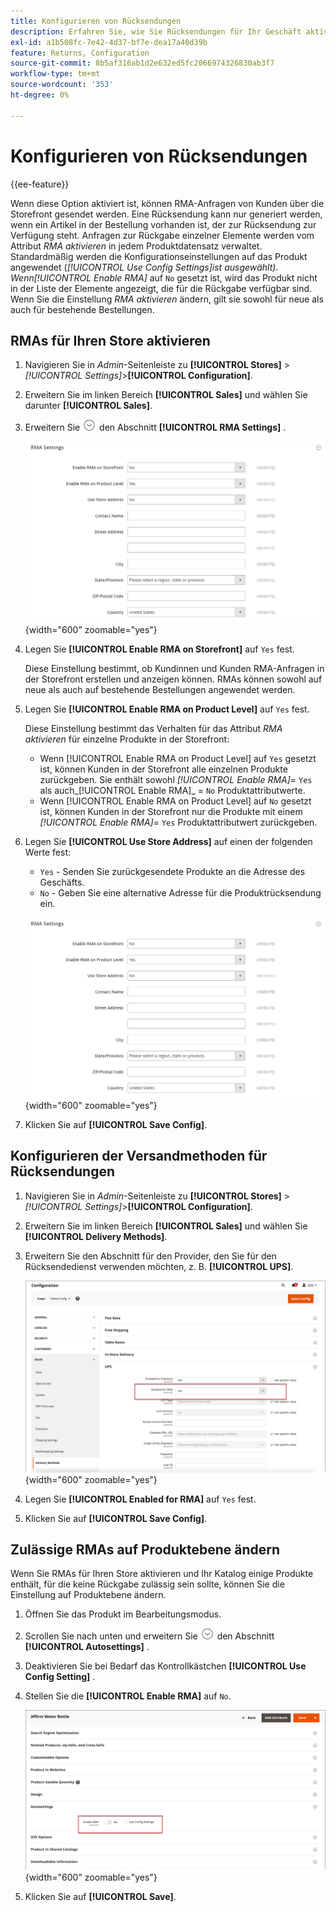 ```yaml
---
title: Konfigurieren von Rücksendungen
description: Erfahren Sie, wie Sie Rücksendungen für Ihr Geschäft aktivieren und die unterstützten Versandmethoden konfigurieren.
exl-id: a1b508fc-7e42-4d37-bf7e-dea17a40d39b
feature: Returns, Configuration
source-git-commit: 8b5af316ab1d2e632ed5fc2066974326830ab3f7
workflow-type: tm+mt
source-wordcount: '353'
ht-degree: 0%

---
```


# Konfigurieren von Rücksendungen

{{ee-feature}}

Wenn diese Option aktiviert ist, können RMA-Anfragen von Kunden über die Storefront gesendet werden. Eine Rücksendung kann nur generiert werden, wenn ein Artikel in der Bestellung vorhanden ist, der zur Rücksendung zur Verfügung steht. Anfragen zur Rückgabe einzelner Elemente werden vom Attribut _RMA aktivieren_ in jedem Produktdatensatz verwaltet. Standardmäßig werden die Konfigurationseinstellungen auf das Produkt angewendet (_[!UICONTROL Use Config Settings]_ist ausgewählt). Wenn_[!UICONTROL Enable RMA]_ auf `No` gesetzt ist, wird das Produkt nicht in der Liste der Elemente angezeigt, die für die Rückgabe verfügbar sind. Wenn Sie die Einstellung _RMA aktivieren_ ändern, gilt sie sowohl für neue als auch für bestehende Bestellungen.

## RMAs für Ihren Store aktivieren

1. Navigieren Sie in _Admin_-Seitenleiste zu **[!UICONTROL Stores]** > _[!UICONTROL Settings]_>**[!UICONTROL Configuration]**.

1. Erweitern Sie im linken Bereich **[!UICONTROL Sales]** und wählen Sie darunter **[!UICONTROL Sales]**.

1. Erweitern Sie ![Erweiterungsauswahl](../assets/icon-display-expand.png) den Abschnitt **[!UICONTROL RMA Settings]** .

   ![RMA-Einstellungen](../configuration-reference/sales/assets/sales-rma-settings.png){width="600" zoomable="yes"}

1. Legen Sie **[!UICONTROL Enable RMA on Storefront]** auf `Yes` fest.

   Diese Einstellung bestimmt, ob Kundinnen und Kunden RMA-Anfragen in der Storefront erstellen und anzeigen können. RMAs können sowohl auf neue als auch auf bestehende Bestellungen angewendet werden.

1. Legen Sie **[!UICONTROL Enable RMA on Product Level]** auf `Yes` fest.

   Diese Einstellung bestimmt das Verhalten für das Attribut _RMA aktivieren_ für einzelne Produkte in der Storefront:

   - Wenn [!UICONTROL Enable RMA on Product Level] auf `Yes` gesetzt ist, können Kunden in der Storefront alle einzelnen Produkte zurückgeben. Sie enthält sowohl _[!UICONTROL Enable RMA]_= `Yes` als auch_[!UICONTROL Enable RMA]_ = `No` Produktattributwerte.
   - Wenn [!UICONTROL Enable RMA on Product Level] auf `No` gesetzt ist, können Kunden in der Storefront nur die Produkte mit einem _[!UICONTROL Enable RMA]_= `Yes` Produktattributwert zurückgeben.

1. Legen Sie **[!UICONTROL Use Store Address]** auf einen der folgenden Werte fest:

   - `Yes` - Senden Sie zurückgesendete Produkte an die Adresse des Geschäfts.
   - `No` - Geben Sie eine alternative Adresse für die Produktrücksendung ein.

   ![RMA-Einstellungen mit alternativer Adresse](../configuration-reference/sales/assets/sales-rma-settings.png){width="600" zoomable="yes"}

1. Klicken Sie auf **[!UICONTROL Save Config]**.

## Konfigurieren der Versandmethoden für Rücksendungen

1. Navigieren Sie in _Admin_-Seitenleiste zu **[!UICONTROL Stores]** > _[!UICONTROL Settings]_>**[!UICONTROL Configuration]**.

1. Erweitern Sie im linken Bereich **[!UICONTROL Sales]** und wählen Sie **[!UICONTROL Delivery Methods]**.

1. Erweitern Sie den Abschnitt für den Provider, den Sie für den Rücksendedienst verwenden möchten, z. B. **[!UICONTROL UPS]**.

   ![RMA-Dienst für Provider aktivieren](./assets/rma-delivery-method.png){width="600" zoomable="yes"}

1. Legen Sie **[!UICONTROL Enabled for RMA]** auf `Yes` fest.

1. Klicken Sie auf **[!UICONTROL Save Config]**.

## Zulässige RMAs auf Produktebene ändern

Wenn Sie RMAs für Ihren Store aktivieren und Ihr Katalog einige Produkte enthält, für die keine Rückgabe zulässig sein sollte, können Sie die Einstellung auf Produktebene ändern.

1. Öffnen Sie das Produkt im Bearbeitungsmodus.

1. Scrollen Sie nach unten und erweitern Sie ![Erweiterungsauswahl](../assets/icon-display-expand.png) den Abschnitt **[!UICONTROL Autosettings]** .

1. Deaktivieren Sie bei Bedarf das Kontrollkästchen **[!UICONTROL Use Config Setting]** .

1. Stellen Sie die **[!UICONTROL Enable RMA]** auf `No`.

   ![Deaktivieren von RMA für ein Produkt](./assets/product-advanced-autosettings-enable-rma.png){width="600" zoomable="yes"}

1. Klicken Sie auf **[!UICONTROL Save]**.
